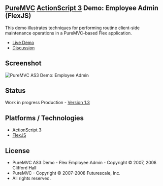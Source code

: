 ## [PureMVC](http://puremvc.github.com/) [ActionScript 3](https://github.com/PureMVC/puremvc-as3-standard-framework/wiki) Demo: Employee Admin (FlexJS)
This demo illustrates techniques for performing routine client-side maintenance operations in a PureMVC-based Flex application.

* [Live Demo](http://darkstar.puremvc.org/content_header.html?url=http://puremvc.org/pages/demos/AS3/Demo_AS3_Flex_EmployeeAdmin/&desc=PureMVC%20API%20Demo:%20Employee%20Admin)
* [Discussion](http://forums.puremvc.org/index.php?topic=175.0)

## Screenshot
![PureMVC AS3 Demo: Employee Admin](http://puremvc.org/pages/images/screenshots/PureMVC-Shot-AS3-Flex-EmployeeAdmin.png)

## Status
Work in progress
Production - [Version 1.3](https://github.com/PureMVC/puremvc-as3-demo-flex-employeeadmin/blob/master/VERSION)

## Platforms / Technologies
* [ActionScript 3](http://en.wikipedia.org/wiki/ActionScript)
* [FlexJS](http://en.wikipedia.org/wiki/Adobe_Flex)

## License
* PureMVC AS3 Demo - Flex Employee Admin - Copyright © 2007, 2008 Clifford Hall 
* PureMVC - Copyright © 2007-2008 Futurescale, Inc.
* All rights reserved.
